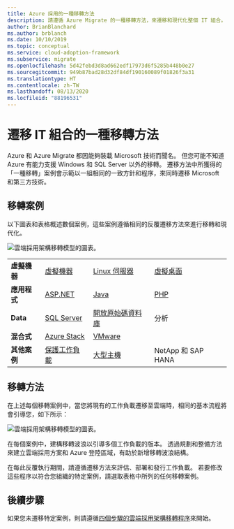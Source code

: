 ```yaml
---
title: Azure 採用的一種移轉方法
description: 請遵循 Azure Migrate 的一種移轉方法，來遷移和現代化整個 IT 組合。
author: BrianBlanchard
ms.author: brblanch
ms.date: 10/10/2019
ms.topic: conceptual
ms.service: cloud-adoption-framework
ms.subservice: migrate
ms.openlocfilehash: 5d42febd3d8ad662edf17973d6f5285b448b0e27
ms.sourcegitcommit: 949b87bad28d32df84df190160089f01826f3a31
ms.translationtype: HT
ms.contentlocale: zh-TW
ms.lasthandoff: 08/13/2020
ms.locfileid: "88196531"
---
```

<!-- docsTest:ignore "One Migration" -->
<!-- cSpell:ignore HANA -->

# <a name="the-one-migration-approach-to-migrating-the-it-portfolio"></a>遷移 IT 組合的一種移轉方法

Azure 和 Azure Migrate 都因能夠裝載 Microsoft 技術而聞名。 但您可能不知道 Azure 有能力支援 Windows 和 SQL Server 以外的移轉。 遷移方法中所獲得的「一種移轉」案例會示範以一組相同的一致方針和程序，來同時遷移 Microsoft 和第三方技術。

## <a name="migration-scenarios"></a>移轉案例

以下圖表和表格概述數個案例，這些案例遵循相同的反覆遷移方法來進行移轉和現代化。

![雲端採用架構移轉模型的圖表。](../_images/migrate/one-migrate.png)

| | | | |
|---------|---------|---------|---------|
| **虛擬機器** | [虛擬機器](../migrate/azure-best-practices/contoso-migration-rehost-vm.md) | [Linux 伺服器](../migrate/azure-best-practices/contoso-migration-rehost-linux-vm.md) | [虛擬桌面](./wvd/index.md) |
| **應用程式** | [ASP.NET](../migrate/azure-best-practices/contoso-migration-refactor-web-app-sql.md) | [Java](https://docs.microsoft.com/azure/java/migration-overview?toc=/azure/cloud-adoption-framework/toc.json&bc=/azure/cloud-adoption-framework/_bread/toc.json) | [PHP](../migrate/azure-best-practices/contoso-migration-refactor-linux-app-service-mysql.md) |
| **Data** | [SQL Server](../migrate/azure-best-practices/contoso-migration-rehost-vm-sql-managed-instance.md) | [開放原始碼資料庫](../migrate/azure-best-practices/sql-migration.md) | 分析 |
| **混合式** | [Azure Stack](./azure-stack/index.md) | [VMware](../migrate/azure-best-practices/vmware-host.md) | |
| **其他案例** | [保護工作負載](../migrate/azure-best-practices/migrate-best-practices-security-management.md) | [大型主機](../infrastructure/mainframe-migration/index.md) | NetApp 和 SAP HANA |

## <a name="migration-methodology"></a>移轉方法

在上述每個移轉案例中，當您將現有的工作負載遷移至雲端時，相同的基本流程將會引導您，如下所示：

![雲端採用架構移轉模型的圖表。](../_images/migrate/methodology.png)

在每個案例中，建構移轉波浪以引導多個工作負載的版本。 透過規劃和整備方法來建立雲端採用方案和 Azure 登陸區域，有助於新增移轉波浪結構。

在每此反覆執行期間，請遵循遷移方法來評估、部署和發行工作負載。 若要修改這些程序以符合您組織的特定案例，請選取表格中所列的任何移轉案例。

## <a name="next-steps"></a>後續步驟

如果您未遷移特定案例，則請遵循[四個步驟的雲端採用架構移轉程序](../migrate/index.md)來開始。
